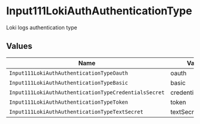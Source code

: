 # Input111LokiAuthAuthenticationType

Loki logs authentication type


## Values

| Name                                                  | Value                                                 |
| ----------------------------------------------------- | ----------------------------------------------------- |
| `Input111LokiAuthAuthenticationTypeOauth`             | oauth                                                 |
| `Input111LokiAuthAuthenticationTypeBasic`             | basic                                                 |
| `Input111LokiAuthAuthenticationTypeCredentialsSecret` | credentialsSecret                                     |
| `Input111LokiAuthAuthenticationTypeToken`             | token                                                 |
| `Input111LokiAuthAuthenticationTypeTextSecret`        | textSecret                                            |